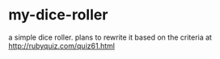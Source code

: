 my-dice-roller
==============
a simple dice roller. plans to rewrite it based on the criteria at http://rubyquiz.com/quiz61.html
